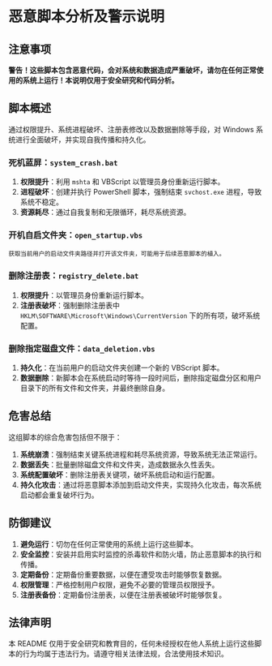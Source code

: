 # 恶意脚本分析及警示说明

## 注意事项
**警告！这些脚本包含恶意代码，会对系统和数据造成严重破坏，请勿在任何正常使用的系统上运行！本说明仅用于安全研究和代码分析。**

## 脚本概述
通过权限提升、系统进程破坏、注册表修改以及数据删除等手段，对 Windows 系统进行全面破坏，并实现自我传播和持久化。

### 死机蓝屏：`system_crash.bat`

1. **权限提升**：利用 `mshta` 和 VBScript 以管理员身份重新运行脚本。
2. **进程破坏**：创建并执行 PowerShell 脚本，强制结束 `svchost.exe` 进程，导致系统不稳定。
3. **资源耗尽**：通过自我复制和无限循环，耗尽系统资源。


### 开机自启文件夹：`open_startup.vbs`
```batch
获取当前用户的启动文件夹路径并打开该文件夹，可能用于后续恶意脚本的植入。
```
### 删除注册表：`registry_delete.bat`

1. **权限提升**：以管理员身份重新运行脚本。
2. **注册表破坏**：强制删除注册表中 `HKLM\SOFTWARE\Microsoft\Windows\CurrentVersion` 下的所有项，破坏系统配置。




### 删除指定磁盘文件：`data_deletion.vbs`

1. **持久化**：在当前用户的启动文件夹创建一个新的 VBScript 脚本。
2. **数据删除**：新脚本会在系统启动时等待一段时间后，删除指定磁盘分区和用户目录下的所有文件和文件夹，并最终删除自身。

## 危害总结
这组脚本的综合危害包括但不限于：
1. **系统崩溃**：强制结束关键系统进程和耗尽系统资源，导致系统无法正常运行。
2. **数据丢失**：批量删除磁盘文件和文件夹，造成数据永久性丢失。
3. **系统配置破坏**：删除注册表关键项，破坏系统启动和运行配置。
4. **持久化攻击**：通过将恶意脚本添加到启动文件夹，实现持久化攻击，每次系统启动都会重复破坏行为。

## 防御建议
1. **避免运行**：切勿在任何正常使用的系统上运行这些脚本。
2. **安全监控**：安装并启用实时监控的杀毒软件和防火墙，防止恶意脚本的执行和传播。
3. **定期备份**：定期备份重要数据，以便在遭受攻击时能够恢复数据。
4. **权限管理**：严格控制用户权限，避免不必要的管理员权限授予。
5. **注册表备份**：定期备份注册表，以便在注册表被破坏时能够恢复。

## 法律声明
本 README 仅用于安全研究和教育目的，任何未经授权在他人系统上运行这些脚本的行为均属于违法行为。请遵守相关法律法规，合法使用技术知识。